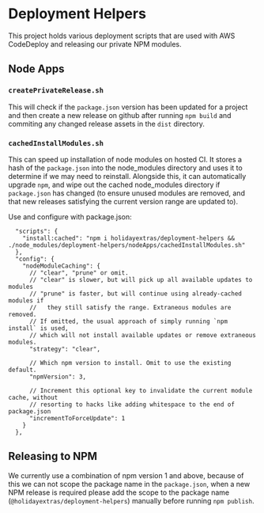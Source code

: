 # Deployment Helpers

This project holds various deployment scripts that are used with AWS CodeDeploy and releasing our private NPM modules.

## Node Apps

### `createPrivateRelease.sh`

This will check if the `package.json` version has been updated for a project and then create a new release on github after running `npm build` and commiting any changed release assets in the `dist` directory.

### `cachedInstallModules.sh`

This can speed up installation of node modules on hosted CI. It stores a hash of the `package.json` into the node_modules directory and uses it to determine if we may need to reinstall. Alongside this, it can automatically upgrade `npm`, and wipe out the cached node_modules directory if `package.json` has changed (to ensure unused modules are removed, and that new releases satisfying the current version range are updated to).

Use and configure with package.json:

```
  "scripts": {
    "install:cached": "npm i holidayextras/deployment-helpers && ./node_modules/deployment-helpers/nodeApps/cachedInstallModules.sh"
  },
  "config": {
    "nodeModuleCaching": {
      // "clear", "prune" or omit.
      // "clear" is slower, but will pick up all available updates to modules
      // "prune" is faster, but will continue using already-cached modules if
      //   they still satisfy the range. Extraneous modules are removed.
      // If omitted, the usual approach of simply running `npm install` is used,
      // which will not install available updates or remove extraneous modules.
      "strategy": "clear",

      // Which npm version to install. Omit to use the existing default.
      "npmVersion": 3,

      // Increment this optional key to invalidate the current module cache, without
      // resorting to hacks like adding whitespace to the end of package.json
      "incrementToForceUpdate": 1
    }
  },
```

## Releasing to NPM

We currently use a combination of npm version 1 and above, because of this we can not scope the package name in the `package.json`, when a new NPM release is required please add the scope to the package name (`@holidayextras/deployment-helpers`) manually before running `npm publish`.
